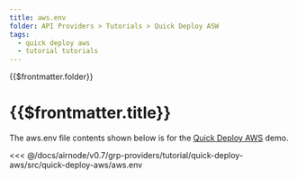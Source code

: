 ```yaml
---
title: aws.env
folder: API Providers > Tutorials > Quick Deploy ASW
tags:
  - quick deploy aws
  - tutorial tutorials
---
```


<TitleSpan>{{$frontmatter.folder}}</TitleSpan>

# {{$frontmatter.title}}

<VersionWarning/>

The aws.env file contents shown below is for the [Quick Deploy AWS](./) demo.

<!-- prettier-ignore -->
<<< @/docs/airnode/v0.7/grp-providers/tutorial/quick-deploy-aws/src/quick-deploy-aws/aws.env
